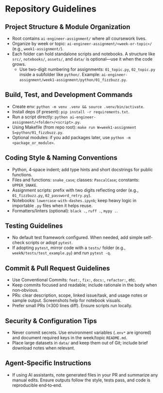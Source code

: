 # Repository Guidelines

## Project Structure & Module Organization
- Root contains `ai-engineer-assignment/` where all coursework lives.
- Organize by week or topic: `ai-engineer-assignment/<week-or-topic>/` (e.g., `week1-assignment/`).
- Each folder can hold standalone scripts and notebooks. A structure like `src/`, `notebooks/`, `assets/`, and `data/` is optional—use it when the code grows.
  - Use two-digit numbering for assignments: `01_topic.py`, `02_topic.py` inside a subfolder like `python/`. Example: `ai-engineer-assignment/week1-assignment/python/01_fizzbuzz.py`.

## Build, Test, and Development Commands
- Create env: `python -m venv .venv && source .venv/bin/activate`.
- Install deps (if present): `pip install -r requirements.txt`.
- Run a script directly: `python ai-engineer-assignment/<folder>/<script>.py`.
- Using Makefile (from repo root): `make run W=week1-assignment S=python/01_fizzbuzz.py`.
- Optional modules: if you add packages later, use `python -m <package_or_module>`.

## Coding Style & Naming Conventions
- Python, 4‑space indent; add type hints and short docstrings for public functions.
- Files and functions: `snake_case`; classes: `PascalCase`; constants: `UPPER_SNAKE`.
- Assignment scripts: prefix with two digits reflecting order (e.g., `01_fizzbuzz.py`, `02_password_retry.py`).
- Notebooks: `lowercase-with-dashes.ipynb`; keep heavy logic in importable `.py` files when it helps reuse.
- Formatters/linters (optional): `black .`, `ruff .`, `mypy .`.

## Testing Guidelines
- No default test framework configured. When needed, add simple self-check scripts or adopt `pytest`.
- If adopting `pytest`, mirror code with a `tests/` folder (e.g., `weekN/tests/test_example.py`) and run `pytest -q`.

## Commit & Pull Request Guidelines
- Use Conventional Commits: `feat:`, `fix:`, `docs:`, `refactor:`, etc.
- Keep commits focused and readable; include rationale in the body when non‑obvious.
- PRs: clear description, scope, linked issue/task, and usage notes or sample output. Screenshots help for notebook visuals.
- Prefer small PRs (≤300 lines diff). Ensure scripts run locally.

## Security & Configuration Tips
- Never commit secrets. Use environment variables (`.env*` are ignored) and document required keys in the week/topic `README.md`.
- Place large datasets in `data/` and keep them out of Git; include brief download notes when relevant.

## Agent-Specific Instructions
- If using AI assistants, note generated files in your PR and summarize any manual edits. Ensure outputs follow the style, tests pass, and code is reproducible end‑to‑end.
